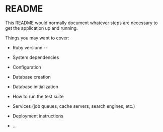# README

This README would normally document whatever steps are necessary to get the
application up and running.

Things you may want to cover:

* Ruby versionn --

* System dependencies

* Configuration

* Database creation

* Database initialization

* How to run the test suite

* Services (job queues, cache servers, search engines, etc.)

* Deployment instructions

* ...

